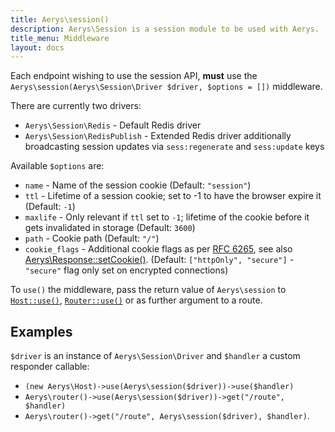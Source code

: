 ```yaml
---
title: Aerys\session()
description: Aerys\Session is a session module to be used with Aerys.
title_menu: Middleware
layout: docs
---
```


Each endpoint wishing to use the session API, **must** use the  `Aerys\session(Aerys\Session\Driver $driver, $options = [])` middleware.

There are currently two drivers:

- `Aerys\Session\Redis` - Default Redis driver
- `Aerys\Session\RedisPublish` - Extended Redis driver additionally broadcasting session updates via `sess:regenerate` and `sess:update` keys

Available `$options` are:

- `name` - Name of the session cookie (Default: `"session"`)
- `ttl` - Lifetime of a session cookie; set to -1 to have the browser expire it (Default: `-1`)
- `maxlife` - Only relevant if `ttl` set to `-1`; lifetime of the cookie before it gets invalidated in storage (Default: `3600`)
- `path` - Cookie path (Default: `"/"`)
- `cookie_flags` - Additional cookie flags as per [RFC 6265](https://tools.ietf.org/html/rfc6265#section-5.2.1), see also [Aerys\Response::setCookie()](../aerys/classes/response.html). (Default: `["httpOnly", "secure"]` - `"secure"` flag only set on encrypted connections)

To `use()` the middleware, pass the return value of `Aerys\session` to [`Host::use()`](../aerys/classes/host.html), [`Router::use()`](../aerys/classes/router.html) or as further argument to a route.

## Examples

`$driver` is an instance of `Aerys\Session\Driver` and `$handler` a custom responder callable:

- `(new Aerys\Host)->use(Aerys\session($driver))->use($handler)`
- `Aerys\router()->use(Aerys\session($driver))->get("/route", $handler)`
- `Aerys\router()->get("/route", Aerys\session($driver), $handler)`.
